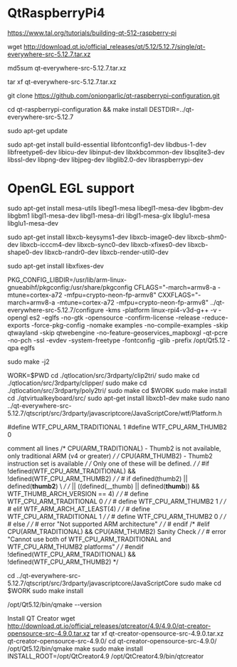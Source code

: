 # QtRaspberryPi4

https://www.tal.org/tutorials/building-qt-512-raspberry-pi



wget http://download.qt.io/official_releases/qt/5.12/5.12.7/single/qt-everywhere-src-5.12.7.tar.xz

md5sum qt-everywhere-src-5.12.7.tar.xz

tar xf qt-everywhere-src-5.12.7.tar.xz

git clone https://github.com/oniongarlic/qt-raspberrypi-configuration.git

cd qt-raspberrypi-configuration && make install DESTDIR=../qt-everywhere-src-5.12.7

sudo apt-get update

sudo apt-get install build-essential libfontconfig1-dev libdbus-1-dev libfreetype6-dev libicu-dev libinput-dev libxkbcommon-dev libsqlite3-dev libssl-dev libpng-dev libjpeg-dev libglib2.0-dev libraspberrypi-dev


# OpenGL EGL support
sudo apt-get install mesa-utils libegl1-mesa libegl1-mesa-dev libgbm-dev libgbm1 libgl1-mesa-dev libgl1-mesa-dri libgl1-mesa-glx libglu1-mesa libglu1-mesa-dev 

sudo apt-get install libxcb-keysyms1-dev libxcb-image0-dev libxcb-shm0-dev libxcb-icccm4-dev libxcb-sync0-dev libxcb-xfixes0-dev libxcb-shape0-dev libxcb-randr0-dev libxcb-render-util0-dev

sudo apt-get install libxfixes-dev



PKG_CONFIG_LIBDIR=/usr/lib/arm-linux-gnueabihf/pkgconfig:/usr/share/pkgconfig CFLAGS="-march=armv8-a -mtune=cortex-a72 -mfpu=crypto-neon-fp-armv8" CXXFLAGS="-march=armv8-a -mtune=cortex-a72 -mfpu=crypto-neon-fp-armv8" ../qt-everywhere-src-5.12.7/configure -kms -platform linux-rpi4-v3d-g++ -v -opengl es2 -eglfs -no-gtk -opensource -confirm-license -release -reduce-exports -force-pkg-config -nomake examples -no-compile-examples -skip qtwayland -skip qtwebengine -no-feature-geoservices_mapboxgl -qt-pcre -no-pch -ssl -evdev -system-freetype -fontconfig -glib -prefix /opt/Qt5.12 -qpa eglfs


sudo make -j2

WORK=$PWD
cd ./qtlocation/src/3rdparty/clip2tri/
sudo make
cd ./qtlocation/src/3rdparty/clipper/
sudo make
cd ./qtlocation/src/3rdparty/poly2tri/
sudo make
cd $WORK
sudo make install
cd ./qtvirtualkeyboard/src/
sudo apt-get install libxcb1-dev
make
sudo nano ../qt-everywhere-src-5.12.7/qtscript/src/3rdparty/javascriptcore/JavaScriptCore/wtf/Platform.h

#define WTF_CPU_ARM_TRADITIONAL 1
#define WTF_CPU_ARM_THUMB2 0

comment all lines 
/* CPU(ARM_TRADITIONAL) - Thumb2 is not available, only traditional ARM (v4 or greater) */
/* CPU(ARM_THUMB2) - Thumb2 instruction set is available */
/* Only one of these will be defined. */
/* #if !defined(WTF_CPU_ARM_TRADITIONAL) && !defined(WTF_CPU_ARM_THUMB2) */
/* #  if defined(thumb2) || defined(__thumb2__) \ */
/*    || ((defined(__thumb) || defined(__thumb__)) && WTF_THUMB_ARCH_VERSION == 4) */
/* #    define WTF_CPU_ARM_TRADITIONAL 0 */
/* #    define WTF_CPU_ARM_THUMB2 1 */
/* #  elif WTF_ARM_ARCH_AT_LEAST(4) */
/* #    define WTF_CPU_ARM_TRADITIONAL 1 */
/* #    define WTF_CPU_ARM_THUMB2 0 */
/* #  else */
/* #    error "Not supported ARM architecture" */
/* #  endif
/* #elif CPU(ARM_TRADITIONAL) && CPU(ARM_THUMB2) Sanity Check */
/* #  error "Cannot use both of WTF_CPU_ARM_TRADITIONAL and WTF_CPU_ARM_THUMB2 platforms" */
/* #endif !defined(WTF_CPU_ARM_TRADITIONAL) && !defined(WTF_CPU_ARM_THUMB2) */

cd ../qt-everywhere-src-5.12.7/qtscript/src/3rdparty/javascriptcore/JavaScriptCore
sudo make
cd $WORK
sudo make install

/opt/Qt5.12/bin/qmake --version

Install QT Creator
wget http://download.qt.io/official_releases/qtcreator/4.9/4.9.0/qt-creator-opensource-src-4.9.0.tar.xz
tar xf qt-creator-opensource-src-4.9.0.tar.xz qt-creator-opensource-src-4.9.0/
cd qt-creator-opensource-src-4.9.0/
/opt/Qt5.12/bin/qmake
make
sudo make install INSTALL_ROOT=/opt/QtCreator4.9
/opt/QtCreator4.9/bin/qtcreator









